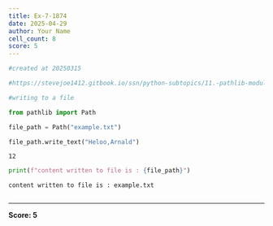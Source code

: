 ```yaml
---
title: Ex-7-1874
date: 2025-04-29
author: Your Name
cell_count: 8
score: 5
---
```


```python
#created at 20250315
```


```python
#https://stevejoe1412.gitbook.io/ssn/python-subtopics/11.-pathlib-module
```


```python
#writing to a file
```


```python
from pathlib import Path
```


```python
file_path = Path("example.txt")
```


```python
file_path.write_text("Heloo,Arnald")
```




    12




```python
print(f"content written to file is : {file_path}")
```

    content written to file is : example.txt



```python

```


---
**Score: 5**